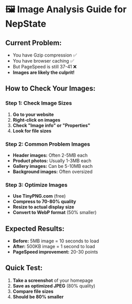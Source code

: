 # 🖼️ Image Analysis Guide for NepState

## Current Problem:
- You have Gzip compression ✅
- You have browser caching ✅
- But PageSpeed is still 37-41 ❌
- **Images are likely the culprit!**

## How to Check Your Images:

### Step 1: Check Image Sizes
1. **Go to your website**
2. **Right-click on images**
3. **Check "Image info" or "Properties"**
4. **Look for file sizes**

### Step 2: Common Problem Images
- **Header images:** Often 2-5MB each
- **Product photos:** Usually 1-3MB each
- **Gallery images:** Can be 5-10MB each
- **Background images:** Often oversized

### Step 3: Optimize Images
- **Use TinyPNG.com** (free)
- **Compress to 70-80% quality**
- **Resize to actual display size**
- **Convert to WebP format** (50% smaller)

## Expected Results:
- **Before:** 5MB image = 10 seconds to load
- **After:** 500KB image = 1 second to load
- **PageSpeed improvement:** 20-30 points

## Quick Test:
1. **Take a screenshot** of your homepage
2. **Save as optimized JPEG** (80% quality)
3. **Compare file sizes**
4. **Should be 80% smaller**
